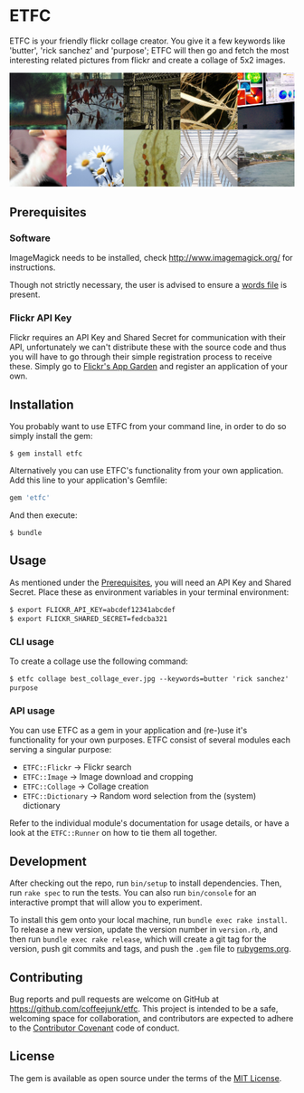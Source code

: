 # ETFC

ETFC is your friendly flickr collage creator. You give it a few keywords like
'butter', 'rick sanchez' and 'purpose'; ETFC will then go and fetch the most
interesting related pictures from flickr and create a collage of 5x2 images.

![Sample Collage](sample_collage.jpg)

## Prerequisites

### Software

ImageMagick needs to be installed, check http://www.imagemagick.org/ for
instructions.

Though not strictly necessary, the user is advised to ensure a [words
file](https://en.wikipedia.org/wiki/Words_(Unix)) is present.

### Flickr API Key

Flickr requires an API Key and Shared Secret for communication with their API,
unfortunately we can't distribute these with the source code and thus you will
have to go through their simple registration process to receive these. Simply
go to [Flickr's App Garden](https://www.flickr.com/services/apps/create) and
register an application of your own.

## Installation

You probably want to use ETFC from your command line, in order to do so simply
install the gem:

    $ gem install etfc

Alternatively you can use ETFC's functionality from your own application. Add
this line to your application's Gemfile:

```ruby
gem 'etfc'
```

And then execute:

    $ bundle

## Usage

As mentioned under the [Prerequisites](#prerequisites), you will need an API
Key and Shared Secret. Place these as environment variables in your terminal
environment:

    $ export FLICKR_API_KEY=abcdef12341abcdef 
    $ export FLICKR_SHARED_SECRET=fedcba321 

### CLI usage

To create a collage use the following command:

    $ etfc collage best_collage_ever.jpg --keywords=butter 'rick sanchez' purpose

### API usage

You can use ETFC as a gem in your application and (re-)use it's functionality
for your own purposes. ETFC consist of several modules each serving a singular
purpose: 

- `ETFC::Flickr`     -> Flickr search
- `ETFC::Image`      -> Image download and cropping
- `ETFC::Collage`    -> Collage creation
- `ETFC::Dictionary` -> Random word selection from the (system) dictionary

Refer to the individual module's documentation for usage details, or have
a look at the `ETFC::Runner` on how to tie them all together.

## Development

After checking out the repo, run `bin/setup` to install dependencies. Then, run
`rake spec` to run the tests. You can also run `bin/console` for an interactive
prompt that will allow you to experiment.

To install this gem onto your local machine, run `bundle exec rake install`. To
release a new version, update the version number in `version.rb`, and then run
`bundle exec rake release`, which will create a git tag for the version, push
git commits and tags, and push the `.gem` file to
[rubygems.org](https://rubygems.org).

## Contributing

Bug reports and pull requests are welcome on GitHub at
https://github.com/coffeejunk/etfc. This project is intended to be a safe,
welcoming space for collaboration, and contributors are expected to adhere to
the [Contributor Covenant](http://contributor-covenant.org) code of conduct.


## License

The gem is available as open source under the terms of the [MIT
License](http://opensource.org/licenses/MIT).

